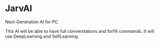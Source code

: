 # JarvAI
Next-Generation AI for PC

This AI will be able to have full converstations and forfill commands.
It will use DeepLearning and SelfLearning.
